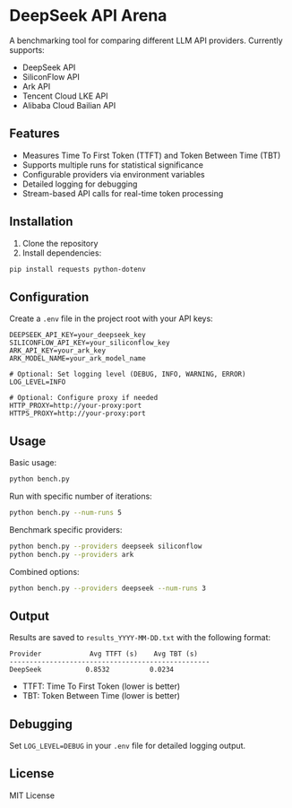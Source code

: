 # DeepSeek API Arena

A benchmarking tool for comparing different LLM API providers. Currently supports:
- DeepSeek API
- SiliconFlow API
- Ark API
- Tencent Cloud LKE API
- Alibaba Cloud Bailian API

## Features

- Measures Time To First Token (TTFT) and Token Between Time (TBT)
- Supports multiple runs for statistical significance
- Configurable providers via environment variables
- Detailed logging for debugging
- Stream-based API calls for real-time token processing

## Installation

1. Clone the repository
2. Install dependencies:
```bash
pip install requests python-dotenv
```

## Configuration

Create a `.env` file in the project root with your API keys:

```env
DEEPSEEK_API_KEY=your_deepseek_key
SILICONFLOW_API_KEY=your_siliconflow_key
ARK_API_KEY=your_ark_key
ARK_MODEL_NAME=your_ark_model_name

# Optional: Set logging level (DEBUG, INFO, WARNING, ERROR)
LOG_LEVEL=INFO

# Optional: Configure proxy if needed
HTTP_PROXY=http://your-proxy:port
HTTPS_PROXY=http://your-proxy:port
```

## Usage

Basic usage:
```bash
python bench.py
```

Run with specific number of iterations:
```bash
python bench.py --num-runs 5
```

Benchmark specific providers:
```bash
python bench.py --providers deepseek siliconflow
python bench.py --providers ark
```

Combined options:
```bash
python bench.py --providers deepseek --num-runs 3
```

## Output

Results are saved to `results_YYYY-MM-DD.txt` with the following format:
```
Provider            Avg TTFT (s)    Avg TBT (s)   
--------------------------------------------------
DeepSeek           0.8532          0.0234
```

- TTFT: Time To First Token (lower is better)
- TBT: Token Between Time (lower is better)

## Debugging

Set `LOG_LEVEL=DEBUG` in your `.env` file for detailed logging output.

## License

MIT License
